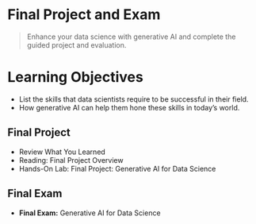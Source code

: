 # Final Project and Exam
> Enhance your data science with generative AI and complete the guided project and evaluation.
# Learning Objectives
- List the skills that data scientists require to be successful in their field.
- How generative AI can help them hone these skills in today’s world.
## Final Project
- Review What You Learned
- Reading: Final Project Overview
- Hands-On Lab: Final Project: Generative AI for Data Science
## Final Exam
- **Final Exam:** Generative AI for Data Science
